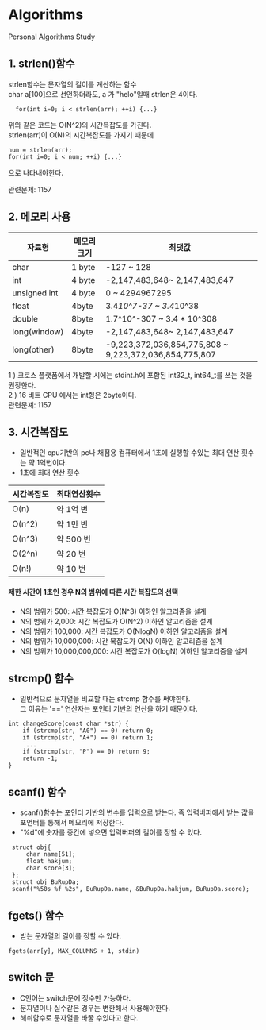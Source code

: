 # Algorithms

Personal Algorithms Study



## 1. strlen()함수

strlen함수는 문자열의 길이를 계산하는 함수<br>
char a[100]으로 선언하더라도, a 가 "helo"일때 strlen은 4이다.

```
  for(int i=0; i < strlen(arr); ++i) {...}
```
위와 같은 코드는 O(N^2)의 시간복잡도를 가진다.<br>
strlen(arr)이 O(N)의 시간복잡도를 가지기 때문에

```
num = strlen(arr);
for(int i=0; i < num; ++i) {...}
```
으로 나타내야한다.

관련문제: 1157

## 2. 메모리 사용

|자료형| 메모리 크기|최댓값|
|------|-----------|-----------------------|
|char| 1 byte| -127  ~ 128|  
|int| 4 byte| -2,147,483,648~ 2,147,483,647| 
|unsigned int| 4 byte| 0 ~ 4294967295|
|float|4byte| 3.4*10^7-37 ~ 3.4*10^38|
|double|8byte| 1.7^10^-307 ~ 3.4 * 10^308|
|long(window)|4byte|-2,147,483,648~ 2,147,483,647|
|long(other)|8byte|-9,223,372,036,854,775,808 ~ 9,223,372,036,854,775,807|


1 ) 크로스 플랫폼에서 개발할 시에는 stdint.h에 포함된 int32_t, int64_t를 쓰는 것을 권장한다. <br>
2 ) 16 비트 CPU 에서는 int형은 2byte이다.<br>
관련문졔: 1157

## 3. 시간복잡도<br>
- 일반적인 cpu기반의 pc나 채점용 컴퓨터에서 1초에 실행할 수있는 최대 연산 횟수는 약 1억번이다.<br>
- 1초에 최대 연산 횟수
  
|시간복잡도| 최대연산횟수|
|:------|:---------|
|O(n) | 약 1억 번| 
|O(n^2) | 약 1만 번|
|O(n^3) | 약 500 번|
|O(2^n) | 약 20 번|
|O(n!) | 약 10 번|

#### 제한 시간이 1초인 경우 N의 범위에 따른 시간 복잡도의 선택<br>

- N의 범위가 500: 시간 복잡도가 O(N^3) 이하인 알고리즘을 설계<br>
- N의 범위가 2,000: 시간 복잡도가 O(N^2) 이하인 알고리즘을 설계<br>
- N의 범위가 100,000: 시간 복잡도가 O(NlogN) 이하인 알고리즘을 설계<br>
- N의 범위가 10,000,000: 시간 복잡도가 O(N) 이하인 알고리즘을 설계<br>
- N의 범위가 10,000,000,000: 시간 복잡도가 O(logN) 이하인 알고리즘을 설계<br>

## strcmp() 함수
- 일반적으로 문자열을 비교할 때는 strcmp 함수를 써야한다.<br>
  그 이유는 '==' 연산자는 포인터 기반의 연산을 하기 때문이다. 

```
int changeScore(const char *str) {
    if (strcmp(str, "A0") == 0) return 0;
    if (strcmp(str, "A+") == 0) return 1;
     ...
    if (strcmp(str, "P") == 0) return 9;
    return -1; 
}
```

## scanf() 함수
- scanf()함수는 포인터 기반의 변수를 입력으로 받는다. 즉 입력버퍼에서 받는 값을 포언터를 통해서 메모리에 저장한다.
- "%d"에 숫자를 중간에 넣으면 입력버퍼의 길이를 정할 수 있다.

```
 struct obj{
	 char name[51];
	 float hakjum;
	 char score[3];
 };
 struct obj BuRupDa;
 scanf("%50s %f %2s", BuRupDa.name, &BuRupDa.hakjum, BuRupDa.score);
```

## fgets() 함수
- 받는 문자열의 길이를 정할 수 있다.
```
fgets(arr[y], MAX_COLUMNS + 1, stdin)
```


## switch 문
- C언어는 switch문에 정수만 가능하다.
- 문자열이나 실수같은 경우는 변환해서 사용해야한다.
- 해쉬함수로 문자열을 바꿀 수있다고 한다.



